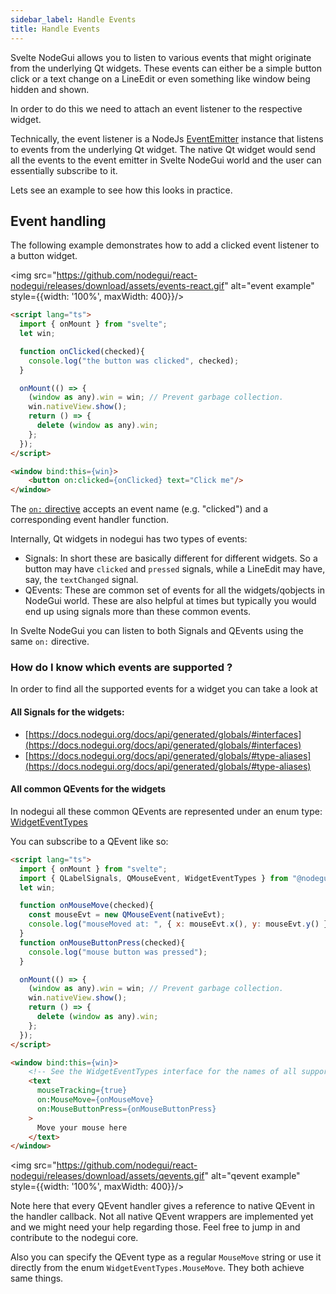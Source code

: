 ```yaml
---
sidebar_label: Handle Events
title: Handle Events
---
```


Svelte NodeGui allows you to listen to various events that might originate from the underlying Qt widgets. These events can either be a simple button click or a text change on a LineEdit or even something like window being hidden and shown.

In order to do this we need to attach an event listener to the respective widget.

Technically, the event listener is a NodeJs [EventEmitter](https://nodejs.org/api/events.html#events_class_eventemitter) instance that listens to events from the underlying Qt widget. The native Qt widget would send all the events to the event emitter in Svelte NodeGui world and the user can essentially subscribe to it.

Lets see an example to see how this looks in practice.

## Event handling

The following example demonstrates how to add a clicked event listener to a button widget.

<img src="https://github.com/nodegui/react-nodegui/releases/download/assets/events-react.gif" alt="event example" style={{width: '100%', maxWidth: 400}}/>

```html
<script lang="ts">
  import { onMount } from "svelte";
  let win;

  function onClicked(checked){
    console.log("the button was clicked", checked);
  }

  onMount(() => {
    (window as any).win = win; // Prevent garbage collection.
    win.nativeView.show();
    return () => {
      delete (window as any).win;
    };
  });
</script>

<window bind:this={win}>
    <button on:clicked={onClicked} text="Click me"/>
</window>
```

The [`on:` directive](https://svelte.dev/docs#on_component_event) accepts an event name (e.g. "clicked") and a corresponding event handler function.

Internally, Qt widgets in nodegui has two types of events:

- Signals: In short these are basically different for different widgets. So a button may have `clicked` and `pressed` signals, while a LineEdit may have, say, the `textChanged` signal.
- QEvents: These are common set of events for all the widgets/qobjects in NodeGui world. These are also helpful at times but typically you would end up using signals more than these common events.

In Svelte NodeGui you can listen to both Signals and QEvents using the same `on:` directive.

<!-- ### useEventHandler hook and typescript support

Although you can pass in an object with event handlers to the `on:` directive, its not the most efficient way. This is because everytime the render is called the `on:` directive will get a new object meaning the widget will re-render every time. To solve for this we have `useEventHandler` hook.

```ts
import React from "react";
import {
  Renderer,
  Button,
  Window,
  useEventHandler
} from "@nodegui/react-nodegui";
import { QPushButtonSignals } from "@nodegui/nodegui";

const App = () => {
  const buttonHandler = useEventHandler<QPushButtonSignals>(
    {
      clicked: () => {
        console.log("the button was clicked");
      },
      pressed: () => {
        console.log("button was pressed");
      },
      objectNameChanged: objectName => {
        console.log("new object name", objectName);
      }
    },
    []
  );

  return (
    <Window>
      <Button text={"Click me"} on={buttonHandler} />
    </Window>
  );
};

Renderer.render(<App />);
```

In a nutshell, the above code uses the `useEventHandler` hook which is a wrapper over `useMemo`.
This means, the buttonHandler remains same on every render call and hence the `on:` directive to Button doesnt change.

Here `objectNameChanged` is a QEvent while `clicked` and `pressed` are signals. As an app developer it really doesnt mean much but internally they are both two different things in Qt and Svelte NodeGui allows you to use both of them using a single familiar `on:` directive.

Also, another point you see in this typescript code is the QPushButtonSignals. The QPushButtonSignals is a type that allows autocompletion of event handlers as you type them. -->

### How do I know which events are supported ?

In order to find all the supported events for a widget you can take a look at

#### All Signals for the widgets:

- [https://docs.nodegui.org/docs/api/generated/globals/#interfaces](https://docs.nodegui.org/docs/api/generated/globals/#interfaces)
- [https://docs.nodegui.org/docs/api/generated/globals/#type-aliases](https://docs.nodegui.org/docs/api/generated/globals/#type-aliases)

<!-- You can subscribe to a signal like so:

```ts
import React from "react";
import {
  Renderer,
  Button,
  Window,
  useEventHandler
} from "@nodegui/react-nodegui";
import { QPushButtonSignals } from "@nodegui/nodegui";

const App = () => {
  const buttonHandler = useEventHandler<QPushButtonSignals>(
    {
      clicked: () => {
        console.log("the button was clicked");
      }
    },
    []
  );

  return (
    <Window>
      <Button text={"Click me"} on={buttonHandler} />
    </Window>
  );
};

Renderer.render(<App />);
```

The value you receive in the callback depends on the signal. Refer to respective signal docs for more details. All the handlers are also typed. So if you are using typescript you should get correct autocomplete for it. -->

#### All common QEvents for the widgets

In nodegui all these common QEvents are represented under an enum type: [WidgetEventTypes](https://docs.nodegui.org/docs/api/generated/enums/widgeteventtypes)

You can subscribe to a QEvent like so:

```html
<script lang="ts">
  import { onMount } from "svelte";
  import { QLabelSignals, QMouseEvent, WidgetEventTypes } from "@nodegui/nodegui";
  let win;

  function onMouseMove(checked){
    const mouseEvt = new QMouseEvent(nativeEvt);
    console.log("mouseMoved at: ", { x: mouseEvt.x(), y: mouseEvt.y() });
  }
  function onMouseButtonPress(checked){
    console.log("mouse button was pressed");
  }

  onMount(() => {
    (window as any).win = win; // Prevent garbage collection.
    win.nativeView.show();
    return () => {
      delete (window as any).win;
    };
  });
</script>

<window bind:this={win}>
    <!-- See the WidgetEventTypes interface for the names of all supported events. -->
    <text
      mouseTracking={true}
      on:MouseMove={onMouseMove}
      on:MouseButtonPress={onMouseButtonPress}
    >
      Move your mouse here
    </text>
</window>
```

<img src="https://github.com/nodegui/react-nodegui/releases/download/assets/qevents.gif" alt="qevent example" style={{width: '100%', maxWidth: 400}}/>

Note here that every QEvent handler gives a reference to native QEvent in the handler callback.
Not all native QEvent wrappers are implemented yet and we might need your help regarding those. Feel free to jump in and contribute to the nodegui core.

Also you can specify the QEvent type as a regular `MouseMove` string or use it directly from the enum `WidgetEventTypes.MouseMove`. They both achieve same things.
